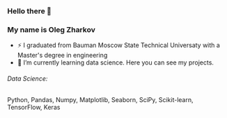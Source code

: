 ### Hello there 👋

### My name is Oleg Zharkov
- ⚡ I graduated from Bauman Moscow State Technical Universaty with a Master's degree in engineering
- 🌱 I’m currently learning data science. Here you can see my projects.

###### Data Science: 
Python, Pandas, Numpy, Matplotlib, Seaborn, SciPy, Scikit-learn, TensorFlow, Keras
<!--
**Cherepezhka/cherepezhka** is a ✨ _special_ ✨ repository because its `README.md` (this file) appears on your GitHub profile.

Here are some ideas to get you started:

- 🔭 I’m currently working on ...
- 🌱 I’m currently learning ...
- 👯 I’m looking to collaborate on ...
- 🤔 I’m looking for help with ...
- 💬 Ask me about ...
- 📫 How to reach me: ...
- 😄 Pronouns: ...
- ⚡ Fun fact: ...
-->
